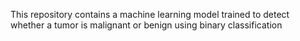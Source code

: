 This repository contains a machine learning model trained to detect whether a tumor is malignant or benign using binary classification 
